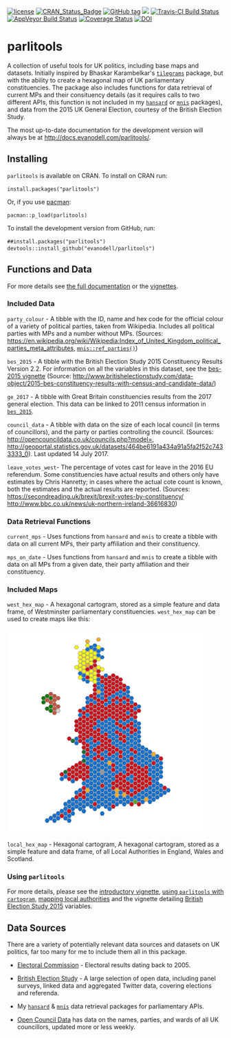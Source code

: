 <!-- README.md is generated from README.Rmd. Please edit that file -->
<!-- rmarkdown v1 --> 

<!--to accomodate pandoc bug on windows-->



[![license](https://img.shields.io/github/license/mashape/apistatus.svg)](https://github.com/evanodell/parlitools/blob/master/LICENSE)
[![CRAN_Status_Badge](https://www.r-pkg.org/badges/version/parlitools)](https://cran.r-project.org/package=parlitools)
[![GitHub tag](https://img.shields.io/github/tag/evanodell/parlitools.svg)](https://github.com/evanodell/parlitools)
[![](https://cranlogs.r-pkg.org/badges/grand-total/parlitools)](https://dgrtwo.shinyapps.io/cranview/)
[![Travis-CI Build Status](https://travis-ci.org/evanodell/parlitools.svg?branch=master)](https://travis-ci.org/evanodell/parlitools)
[![AppVeyor Build Status](https://ci.appveyor.com/api/projects/status/github/evanodell/parlitools?branch=master&svg=true)](https://ci.appveyor.com/project/evanodell/parlitools)
[![Coverage Status](https://img.shields.io/codecov/c/github/evanodell/parlitools/master.svg)](https://codecov.io/github/evanodell/parlitools?branch=master)
[![DOI](https://zenodo.org/badge/86801920.svg)](https://zenodo.org/badge/latestdoi/86801920)

# parlitools

A collection of useful tools for UK politics, including base maps and datasets. Initially inspired by Bhaskar Karambelkar's [`tilegrams`](https://cran.r-project.org/package=tilegramsR) package, but with the ability to create a hexagonal map of UK parliamentary constituencies. The package also includes functions for data retrieval of current MPs and their consituency details (as it requires calls to two different APIs, this function is not included in my [`hansard`](https://cran.r-project.org/package=hansard) or [`mnis`](https://cran.r-project.org/package=mnis) packages), and data from the 2015 UK General Election, courtesy of the British Election Study.

The most up-to-date documentation for the development version will always be at http://docs.evanodell.com/parlitools/. 

## Installing

`parlitools` is available on CRAN. To install on CRAN run:

```
install.packages("parlitools")
```

Or, if you use [pacman](https://cran.r-project.org/package=pacman):

```
pacman::p_load(parlitools)
```

To install the development version from GitHub, run:

```
##install.packages("parlitools")
devtools::install_github("evanodell/parlitools")
```

## Functions and Data

For more details see [the full documentation](http://docs.evanodell.com/parlitools/) or the [vignettes](https://docs.evanodell.com/parlitools/articles/).

### Included Data

`party_colour` - A tibble with the ID, name and hex code for the official colour of a variety of political parties, taken from Wikipedia. Includes all political parties with MPs and a number without MPs. (Sources: https://en.wikipedia.org/wiki/Wikipedia:Index_of_United_Kingdom_political_parties_meta_attributes, [`mnis::ref_parties()`](https://cran.r-project.org/package=mnis))

`bes_2015` - A tibble with the British Election Study 2015 Constituency Results Version 2.2. For information on all the variables in this dataset, see the [bes-2015 vignette](http://docs.evanodell.com/parlitools/articles/bes-2015.html) (Source: http://www.britishelectionstudy.com/data-object/2015-bes-constituency-results-with-census-and-candidate-data/)

`ge_2017` - A tibble with Great Britain constituencies results from the 2017 general election. This data can be linked to 2011 census information in [`bes_2015`](https://docs.evanodell.com/parlitools/reference/bes_2015.html).

`council_data` - A tibble with data on the size of each local council (in terms of councillors), and the party or parties controlling the council.  (Sources: http://opencouncildata.co.uk/councils.php?model=, http://geoportal.statistics.gov.uk/datasets/464be6191a434a91a5fa2f52c7433333_0). Last updated 14 July 2017.

`leave_votes_west`- The percentage of votes cast for leave in the 2016 EU referendum. Some constituencies have actual results and others only have estimates by Chris Hanretty; in cases where the actual cote count is known, both the estimates and the actual results are reported. (Sources: https://secondreading.uk/brexit/brexit-votes-by-constituency/ http://www.bbc.co.uk/news/uk-northern-ireland-36616830)


### Data Retrieval Functions

`current_mps` - Uses functions from `hansard` and `mnis` to create a tibble with data on all current MPs, their party affiliation and their constituency.

`mps_on_date`  - Uses functions from `hansard` and `mnis` to create a tibble with data on all MPs from a given date, their party affiliation and their constituency.

### Included Maps

`west_hex_map` - A hexagonal cartogram, stored as a simple feature and data frame, of Westminster parliamentary constituencies. `west_hex_map` can be used to create maps like this:

<img src="tools/hex_map.png" title="plot of chunk unnamed-chunk-2" alt="plot of chunk unnamed-chunk-2" width="456px" />

`local_hex_map` - Hexagonal cartogram, A hexagonal cartogram, stored as a simple feature and data frame, of all Local Authorities in England, Wales and Scotland.

### Using `parlitools`

For more details, please see the [introductory vignette](https://docs.evanodell.com/parlitools/articles/introduction.html), [using `parlitools` with `cartogram`](https://docs.evanodell.com/parlitools/articles/using-cartograms.html), [mapping local authorities](https://docs.evanodell.com/parlitools/articles/mapping-local-authorities.html) and the vignette detailing [British Election Study 2015](https://docs.evanodell.com/parlitools/articles/bes-2015.html) variables.

## Data Sources

There are a variety of potentially relevant data sources and datasets on UK politics, far too many for me to include them all in this package.

* [Electoral Commission](http://www.electoralcommission.org.uk/our-work/our-research/electoral-data) - Electoral results dating back to 2005.

* [British Election Study](http://www.britishelectionstudy.com/data/) - A large selection of open data, including panel surveys, linked data and aggregated Twitter data, covering elections and referenda.

* My [`hansard`](https://cran.r-project.org/package=hansard) & [`mnis`](https://cran.r-project.org/package=mnis) data retrieval packages for parliamentary APIs.

* [Open Council Data](http://opencouncildata.co.uk/) has data on the names, parties, and wards of all UK councillors, updated more or less weekly.
